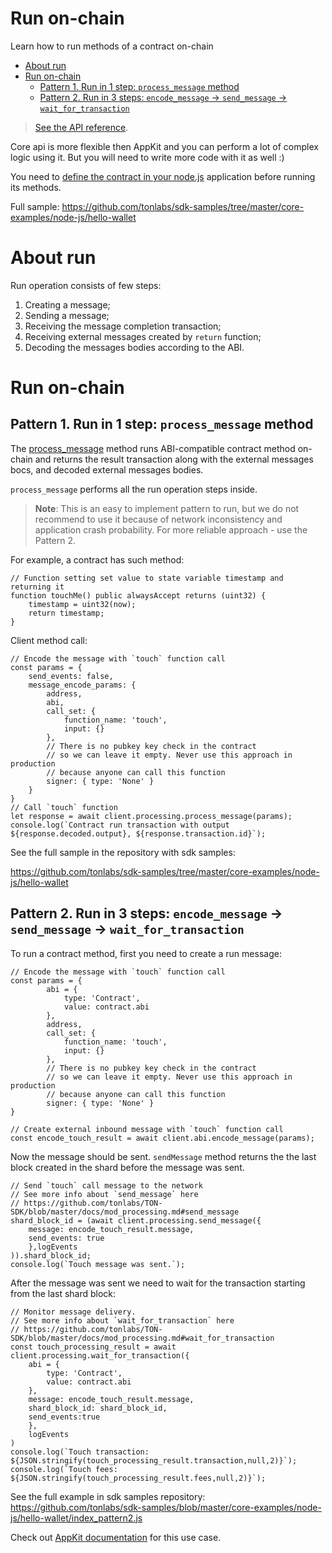 # Run on-chain

Learn how to run methods of a contract on-chain
- [About run](#about-run)
- [Run on-chain](#run-on-chain-1)
  - [Pattern 1. Run in 1 step: `process_message` method](#pattern-1-run-in-1-step-process_message-method)
  - [Pattern 2.  Run in 3 steps: `encode_message` ->  `send_message` -> `wait_for_transaction`](#pattern-2--run-in-3-steps-encode_message----send_message---wait_for_transaction)


> [See the API reference](../../docs/modules.md).

Core api is more flexible then AppKit and you can perform a lot of complex logic using it. But you will need to write more code with it as well :)

You need to [define the contract in your node.js](../installation/3_add_contract_to_your_app.md) application before running its methods.

Full sample: https://github.com/tonlabs/sdk-samples/tree/master/core-examples/node-js/hello-wallet

# About run

Run operation consists of few steps:

1. Creating a message;
2. Sending a message;
3. Receiving the message completion transaction;
4. Receiving external messages created by `return` function;
5. Decoding the messages bodies according to the ABI.

# Run on-chain
## Pattern 1. Run in 1 step: `process_message` method

The [process_message](../../docs/mod_processing.md#process_message) method runs ABI-compatible contract method on-chain and returns the result transaction along with the external messages bocs, and decoded external messages bodies. 

`process_message` performs all the run operation steps inside. 

> **Note**: This is an easy to implement pattern to run, but we do not recommend to use it because of network inconsistency and application crash probability. For more reliable approach - use the Pattern 2.

For example, a contract has such method:

    // Function setting set value to state variable timestamp and returning it
    function touchMe() public alwaysAccept returns (uint32) {
        timestamp = uint32(now);
        return timestamp;
    }

Client method call:

    // Encode the message with `touch` function call
    const params = {
        send_events: false,
        message_encode_params: {
            address,
            abi,
            call_set: {
                function_name: 'touch',
                input: {}
            },
            // There is no pubkey key check in the contract
            // so we can leave it empty. Never use this approach in production
            // because anyone can call this function
            signer: { type: 'None' }
        }
    }
    // Call `touch` function
    let response = await client.processing.process_message(params);
    console.log(`Сontract run transaction with output ${response.decoded.output}, ${response.transaction.id}`);


See the full sample in the repository with sdk samples: 

https://github.com/tonlabs/sdk-samples/tree/master/core-examples/node-js/hello-wallet

## Pattern 2.  Run in 3 steps: `encode_message` ->  `send_message` -> `wait_for_transaction`

To run a contract method, first you need to create a run message:

    // Encode the message with `touch` function call
    const params = {
            abi = {
        		type: 'Contract',
        		value: contract.abi
    		},
            address,
            call_set: {
                function_name: 'touch',
                input: {}
            },
            // There is no pubkey key check in the contract
            // so we can leave it empty. Never use this approach in production
            // because anyone can call this function
            signer: { type: 'None' }
    }

    // Create external inbound message with `touch` function call
    const encode_touch_result = await client.abi.encode_message(params);


Now the message should be sent. `sendMessage` method returns the the last block created in the shard before the message was sent.

    // Send `touch` call message to the network
    // See more info about `send_message` here  
    // https://github.com/tonlabs/TON-SDK/blob/master/docs/mod_processing.md#send_message
    shard_block_id = (await client.processing.send_message({
        message: encode_touch_result.message,
        send_events: true
        },logEvents
    )).shard_block_id;
    console.log(`Touch message was sent.`);


After the message was sent we need to wait for the transaction starting from the last shard block:

    // Monitor message delivery. 
    // See more info about `wait_for_transaction` here  
    // https://github.com/tonlabs/TON-SDK/blob/master/docs/mod_processing.md#wait_for_transaction
    const touch_processing_result = await client.processing.wait_for_transaction({
        abi = {
        	type: 'Contract',
        	value: contract.abi
    	},
        message: encode_touch_result.message,
        shard_block_id: shard_block_id,
        send_events:true
        },
        logEvents
    )
    console.log(`Touch transaction: ${JSON.stringify(touch_processing_result.transaction,null,2)}`);
    console.log(`Touch fees: ${JSON.stringify(touch_processing_result.fees,null,2)}`);


See the full example in sdk samples repository: https://github.com/tonlabs/sdk-samples/blob/master/core-examples/node-js/hello-wallet/index_pattern2.js

Check out [AppKit documentation](https://github.com/tonlabs/appkit-js/blob/main/docs/guides/2_run_onchain_with_appkit.md) for this use case.